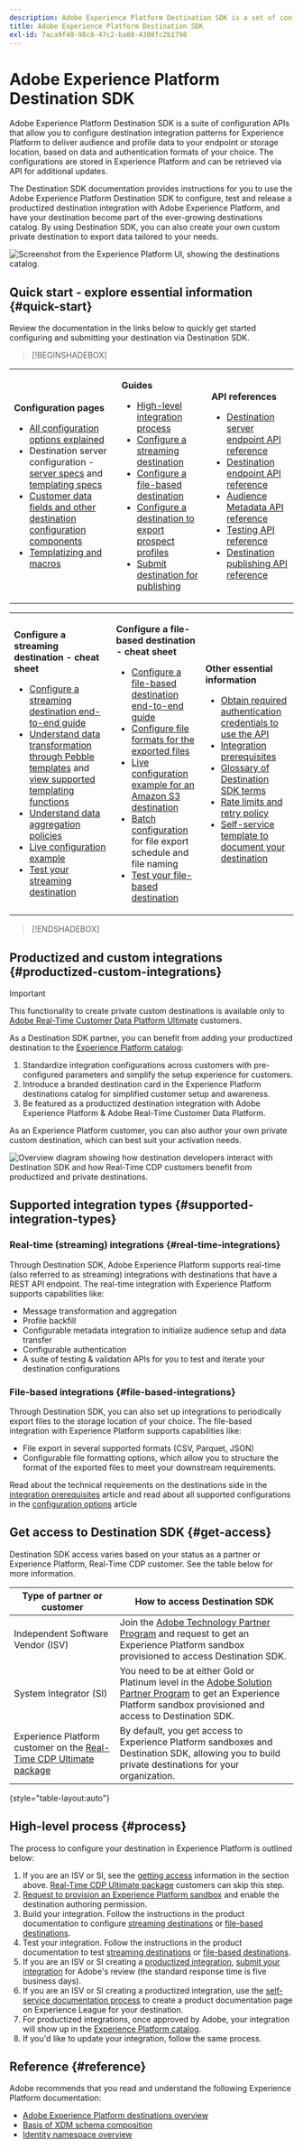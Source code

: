 ```yaml
---
description: Adobe Experience Platform Destination SDK is a set of configuration APIs that allow you to configure destination integration patterns for Experience Platform to deliver audience and profile data to your endpoint or storage location, based on data and authentication formats of your choice. The configurations are stored in Experience Platform and can be retrieved via API for additional updates.
title: Adobe Experience Platform Destination SDK
exl-id: 7aca9f40-98c8-47c2-ba88-4308fc2b1798
---
```

# Adobe Experience Platform Destination SDK

Adobe Experience Platform Destination SDK is a suite of configuration APIs that allow you to configure destination integration patterns for Experience Platform to deliver audience and profile data to your endpoint or storage location, based on data and authentication formats of your choice. The configurations are stored in Experience Platform and can be retrieved via API for additional updates.

The Destination SDK documentation provides instructions for you to use the Adobe Experience Platform Destination SDK to configure, test and release a productized destination integration with Adobe Experience Platform, and have your destination become part of the ever-growing destinations catalog. By using Destination SDK, you can also create your own custom private destination to export data tailored to your needs.

![Screenshot from the Experience Platform UI, showing the destinations catalog.](assets/destinations-catalog-overview.png)

## Quick start - explore essential information {#quick-start}

Review the documentation in the links below to quickly get started configuring and submitting your destination via Destination SDK.

>[!BEGINSHADEBOX]

<table style="border: 0;">
  <tbody>
    <tr>
        <td>
            <p><b>Configuration pages</b></p>
            <ul>
                <li><a href="/help/destinations/destination-sdk/functionality/configuration-options.md">All configuration options explained</a></li>
                <li> Destination server configuration - <a href="/help/destinations/destination-sdk/functionality/destination-server/server-specs.md">server specs</a> and <a href="/help/destinations/destination-sdk/functionality/destination-server/templating-specs.md">templating specs</a></li>
                <li><a href="/help/destinations/destination-sdk/functionality/destination-configuration/customer-data-fields.md">Customer data fields and other destination configuration components</a></li>
                <li><a href="https://experienceleague.adobe.com/en/docs/experience-platform/destinations/destination-sdk/functionality/destination-server/message-format">Templatizing and macros</a></li>
            </ul>
        </td>
        <td>
            <p><b>Guides</b></p>
            <ul>
                <li><a href="/help/destinations/destination-sdk/overview.md#process">High-level integration process</a></li>
                <li><a href="/help/destinations/destination-sdk/guides/configure-destination-instructions.md">Configure a streaming destination</a></li>
                <li><a href="/help/destinations/destination-sdk/guides/configure-file-based-destination-instructions.md">Configure a file-based destination</a></li>
                <li><a href="/help/destinations/destination-sdk/guides/batch/configure-prospect-audience-destination.md">Configure a destination to export prospect profiles</a></li>
                <li><a href="/help/destinations/destination-sdk/guides/submit-destination.md">Submit destination for publishing</a></li>
            </ul>
        </td>
                <td>
            <p><b>API references</b></p>
            <ul>
                <li><a href="https://developer.adobe.com/experience-platform-apis/references/destination-authoring/#tag/Destination-servers-and-templates">Destination server endpoint API reference</a></li>
                <li><a href="https://developer.adobe.com/experience-platform-apis/references/destination-authoring/#tag/Destination-configurations">Destination endpoint API reference</a></li>
                <li><a href="https://developer.adobe.com/experience-platform-apis/references/destination-authoring/#tag/Audience-metadata-templates">Audience Metadata API reference</a></li>
                <li><a href="https://developer.adobe.com/experience-platform-apis/references/destination-authoring/#tag/Destination-testing">Testing API reference</a></li>
                <li><a href="https://developer.adobe.com/experience-platform-apis/references/destination-authoring/#tag/Destination-publishing">Destination publishing API reference</a></li>
            </ul>
        </td>
    </tr>
  </tbody>
</table>

<table style="border: 0;">
  <tbody>
    <tr>
        <td>
            <p><b>Configure a streaming destination - cheat sheet</b></p>
            <ul>
                <li><a href="/help/destinations/destination-sdk/guides/configure-destination-instructions.md">Configure a streaming destination end-to-end guide</a></li>
                <li><a href="/help/destinations/destination-sdk/functionality/destination-server/message-format.md">Understand data transformation through Pebble templates</a> and <a href="/help/destinations/destination-sdk/functionality/destination-server/supported-functions.md">view supported templating functions</a></li>
                <li><a href="/help/destinations/destination-sdk/functionality/destination-configuration/aggregation-policy.md">Understand data aggregation policies</a></li>
                <li><a href="https://experienceleague.adobe.com/en/docs/experience-platform/destinations/destination-sdk/functionality/destination-server/message-format">Live configuration example</a></li>
                <li><a href="/help/destinations/destination-sdk/testing-api/streaming-destinations/streaming-destination-testing-overview.md">Test your streaming destination</a></li>
            </ul>
        </td>
        <td>
            <p><b>Configure a file-based destination - cheat sheet</b></p>
            <ul>
                <li><a href="/help/destinations/destination-sdk/guides/configure-file-based-destination-instructions.md">Configure a file-based destination end-to-end guide</a></li>
                <li><a href="/help/destinations/destination-sdk/guides/batch/configure-file-formatting-options.md">Configure file formats for the exported files</a></li>
                <li><a href="/help/destinations/destination-sdk/guides/batch/configure-amazon-s3-destination-with-predefined-file-formatting.md">Live configuration example for an Amazon S3 destination</a></li>
                <li><a href="/help/destinations/destination-sdk/functionality/destination-configuration/batch-configuration.md">Batch configuration</a> for file export schedule and file naming</li>
                <li><a href="/help/destinations/destination-sdk/testing-api/batch-destinations/file-based-destination-testing-overview.md">Test your file-based destination</a></li>
            </ul>
        </td>
        <td>
            <p><b>Other essential information</b></p>
            <ul>
                <li><a href="/help/destinations/destination-sdk/getting-started.md#obtain-authentication-credentials">Obtain required authentication credentials to use the API</a></li>
                <li><a href="/help/destinations/destination-sdk/integration-prerequisites.md">Integration prerequisites</a></li>
                <li><a href="/help/destinations/destination-sdk/glossary.md">Glossary of Destination SDK terms</a></li>                
                <li><a href="/help/destinations/destination-sdk/functionality/rate-limiting-retry-policy.md">Rate limits and retry policy</a></li>
                <li><a href="/help/destinations/destination-sdk/docs-framework/self-service-template.md">Self-service template to document your destination</a></li>
            </ul>
        </td>
    </tr>
  </tbody>
</table>


>[!ENDSHADEBOX]

## Productized and custom integrations {#productized-custom-integrations}

>[!IMPORTANT]
>
> This functionality to create private custom destinations is available only to [Adobe Real-Time Customer Data Platform Ultimate](https://helpx.adobe.com/legal/product-descriptions/real-time-customer-data-platform.html) customers.

As a Destination SDK partner, you can benefit from adding your productized destination to the [Experience Platform catalog](../catalog/overview.md):

1. Standardize integration configurations across customers with pre-configured parameters and simplify the setup experience for customers.
2. Introduce a branded destination card in the Experience Platform destinations catalog for simplified customer setup and awareness.
3. Be featured as a productized destination integration with Adobe Experience Platform & Adobe Real-Time Customer Data Platform.

As an Experience Platform customer, you can also author your own private custom destination, which can best suit your activation needs.

![Overview diagram showing how destination developers interact with Destination SDK and how Real-Time CDP customers benefit from productized and private destinations.](assets/destination-sdk-visual.png)

## Supported integration types {#supported-integration-types}

### Real-time (streaming) integrations {#real-time-integrations}

Through Destination SDK, Adobe Experience Platform supports real-time (also referred to as streaming) integrations with destinations that have a REST API endpoint. The real-time integration with Experience Platform supports capabilities like:

* Message transformation and aggregation
* Profile backfill
* Configurable metadata integration to initialize audience setup and data transfer
* Configurable authentication
* A suite of testing & validation APIs for you to test and iterate your destination configurations

### File-based integrations {#file-based-integrations}

Through Destination SDK, you can also set up integrations to periodically export files to the storage location of your choice. The file-based integration with Experience Platform supports capabilities like:

* File export in several supported formats (CSV, Parquet, JSON)
* Configurable file formatting options, which allow you to structure the format of the exported files to meet your downstream requirements.

Read about the technical requirements on the destinations side in the [integration prerequisites](integration-prerequisites.md) article and read about all supported configurations in the [configuration options](functionality/configuration-options.md) article

## Get access to Destination SDK {#get-access}

Destination SDK access varies based on your status as a partner or Experience Platform, Real-Time CDP customer. See the table below for more information.

|Type of partner or customer | How to access Destination SDK |
---------|----------|
| Independent Software Vendor (ISV) | Join the [Adobe Technology Partner Program](https://partners.adobe.com/technologyprogram/experiencecloud.html) and request to get an Experience Platform sandbox provisioned to access Destination SDK. |
| System Integrator (SI) | You need to be at either Gold or Platinum level in the [Adobe Solution Partner Program](https://solutionpartners.adobe.com/home.html) to get an Experience Platform sandbox provisioned and access to Destination SDK. |
| Experience Platform customer on the [Real-Time CDP Ultimate package](https://helpx.adobe.com/legal/product-descriptions/real-time-customer-data-platform.html) | By default, you get access to Experience Platform sandboxes and Destination SDK, allowing you to build private destinations for your organization.|

{style="table-layout:auto"}

## High-level process {#process}

The process to configure your destination in Experience Platform is outlined below:

1. If you are an ISV or SI, see the [getting access](#get-access) information in the section above. [Real-Time CDP Ultimate package](https://helpx.adobe.com/legal/product-descriptions/real-time-customer-data-platform.html) customers can skip this step.
2. [Request to provision an Experience Platform sandbox](https://adobeexchangeec.zendesk.com/hc/en-us/articles/360037457812-Adobe-Experience-Platform-Sandbox-Accounts-Access-Adding-Users-and-Support) and enable the destination authoring permission.
3. Build your integration. Follow the instructions in the product documentation to configure [streaming destinations](guides/configure-destination-instructions.md) or [file-based destinations](guides/configure-file-based-destination-instructions.md).
4. Test your integration. Follow the instructions in the product documentation to test [streaming destinations](testing-api/streaming-destinations/streaming-destination-testing-overview.md) or [file-based destinations](testing-api/batch-destinations/file-based-destination-testing-overview.md).
5. If you are an ISV or SI creating a [productized integration](./overview.md#productized-custom-integrations), [submit your integration](guides/submit-destination.md) for Adobe's review (the standard response time is five business days).
6. If you are an ISV or SI creating a productized integration, use the [self-service documentation process](docs-framework/documentation-instructions.md) to create a product documentation page on Experience League for your destination.
7. For productized integrations, once approved by Adobe, your integration will show up in the [Experience Platform catalog](../catalog/overview.md).
8. If you'd like to update your integration, follow the same process.

## Reference {#reference}

Adobe recommends that you read and understand the following Experience Platform documentation:

* [Adobe Experience Platform destinations overview](https://experienceleague.adobe.com/docs/experience-platform/destinations/home.html)
* [Basis of XDM schema composition](https://experienceleague.adobe.com/docs/experience-platform/xdm/schema/composition.html)
* [Identity namespace overview](https://experienceleague.adobe.com/docs/experience-platform/identity/namespaces.html)
